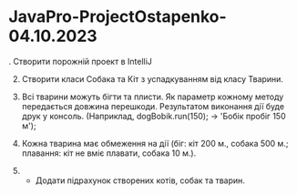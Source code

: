 # JavaPro-ProjectOstapenko-04.10.2023
. Створити порожній проект в IntelliJ 

2. Створити класи Собака та Кіт з успадкуванням від класу Тварини. 

3. Всі тварини можуть бігти та плисти. Як параметр кожному методу передається довжина перешкоди. Результатом виконання дії буде друк у консоль. (Наприклад, dogBobik.run(150); -> 'Бобік пробіг 150 м');

4. Кожна тварина має обмеження на дії (біг: кіт 200 м., собака 500 м.; плавання: кіт не вміє плавати, собака 10 м.). 

5. * Додати підрахунок створених котів, собак та тварин.
